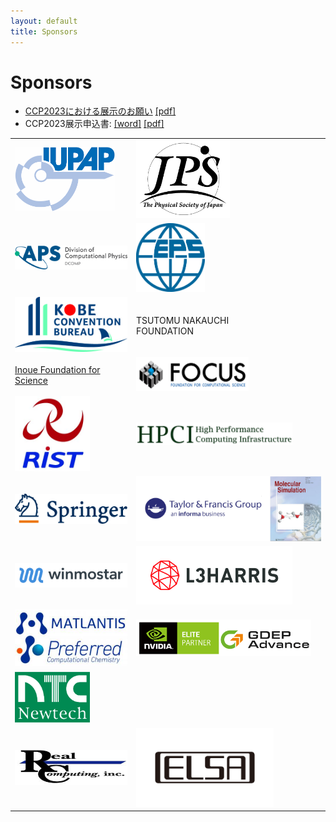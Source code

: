 ```yaml
---
layout: default
title: Sponsors
---
```


# Sponsors

* [CCP2023における展示のお願い](assets/files/CCP2023展示願い-2023-4.pdf) [[pdf]](assets/files/CCP2023展示願い-2023-4.pdf)
* CCP2023展示申込書: [[word]](assets/files/CCP2023展示申込書-2023-4.docx) [[pdf]](assets/files/CCP2023展示申込書-2023-4.pdf)

<table class="noborder">
<tr>
  <td><a href="https://iupap.org/"><img  class="noborder" src="assets/images/iupap-logo.png" width="160" /></a></td>
  <td><a href="https://journals.jps.jp/"><img class="noborder" src="assets/images/jps.png" width="150" /></a></td>
</tr>
<tr>
  <td><a href="assets/files/dcomp-membership.pdf"><img  class="noborder" src="assets/images/dcomp.png" width="260" /></a></td>
  <td><a href="https://www.eps.org/members/group.aspx?id=85228"><img class="noborder" src="assets/images/eps.png" width="110" /></a></td>
</tr>
<tr>
  <td><a href="https://kobe-convention.jp/en/"><img class="noborder" src="assets/images/kobe-convention-bureau.jpg" width="200" /></a></td>
  <td>TSUTOMU NAKAUCHI<br />FOUNDATION</td>
</tr>
<tr>
  <td><a href="https://www.inoue-zaidan.or.jp">Inoue Foundation for Science</a></td>
  <td><a href="https://www.j-focus.or.jp/"><img class="noborder" src="assets/images/focus.jpg" width="180" /></a></td>
</tr>
<tr>
  <td><a href="https://keisan.tokyo.rist.or.jp/"><img class="noborder" src="assets/images/rist.jpg" width="120" /></a></td>
  <td><a href="https://www.hpci-office.jp/"><img class="noborder" src="assets/images/hpci.png" width="250" /></a></td>
</tr>
<tr>
  <td><a href="https://www.springer.com"><img class="noborder" src="assets/images/springer.png" width="200" /></a></td>
  <td><a href="https://bit.ly/TnF_GMOS"><img class="noborder" src="assets/images/taylor-francis.png" width="450" /></a></td>
</tr>
<tr>
  <td><a href="https://winmostar.com/"><img class="noborder" src="assets/images/winmostar.png" width="250" /></a></td>
  <td><a href="https://www.harrisgeospatial.co.jp/"><img class="noborder" src="assets/images/harris.jpg" width="250" /></a></td>
</tr>
<tr>
  <td><a href="https://matlantis.com/"><img class="noborder" src="assets/images/pfcc.png" width="200" /></a></td>
  <td><a href="https://www.gdep.co.jp/"><img class="noborder" src="assets/images/gdep.png" width="280" /></a></td>
</tr>
<tr>
  <td><a href="https://www.newtech.co.jp/"><img class="noborder" src="assets/images/newtech.gif" width="120" /></a></td>
</tr>
<tr>
  <td><a href="http://www.realcomputing.jp/"><img class="noborder" src="assets/images/rc.png" width="220" /></a></td>
  <td><a href="https://www.elsa-jp.co.jp/"><img class="noborder" src="assets/images/elsa.png" width="220" /></a></td>
</tr>

</table>
